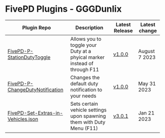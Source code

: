 # FivePD Plugins - GGGDunlix

Plugin Repo | Description | Latest Release | Latest change
------------|-------------|----------------|--------------
[FivePD-P-StationDutyToggle](https://github.com/gggdunlix/FivePD-P-StationDutyToggle) | Allows you to toggle your Duty at a phyical marker instead of through F11 | [v1.0.0](https://github.com/gggdunlix/FivePD-P-StationDutyToggle/releases/tag/v1.0.0) | August 7 2023
[FivePD-P-ChangeDutyNotification](https://github.com/gggdunlix/FivePD-P-ChangeDutyNotification) | Changes the default duty notification to your needs | [v1.0.0](https://github.com/gggdunlix/FivePD-P-ChangeDutyNotification/releases/tag/v1.0.0) | May 31 2023
[FivePD-Set-Extras-in-Vehicles.json](https://github.com/gggdunlix/FivePD-Set-Extras-in-Vehicles.json) | Sets certain vehicle settings upon spawning them with Duty Menu (F11) | [v3.0.1](https://github.com/gggdunlix/FivePD-Set-Extras-in-Vehicles.json/releases/tag/v3.0.1) | Jan 21 2023
